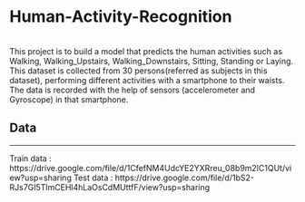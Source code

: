 # Human-Activity-Recognition
<br>
This project is to build a model that predicts the human activities such as Walking, Walking_Upstairs, Walking_Downstairs, Sitting, Standing or Laying.
This dataset is collected from 30 persons(referred as subjects in this dataset), performing different activities with a smartphone to their waists. The data is recorded with the help of sensors (accelerometer and Gyroscope) in that smartphone.
<br>

## Data
<hr>
Train data : https://drive.google.com/file/d/1CfefNM4UdcYE2YXRreu_08b9m2lC1QUt/view?usp=sharing
Test data : https://drive.google.com/file/d/1bS2-RJs7GI5TlmCEHl4hLaOsCdMUttfF/view?usp=sharing
